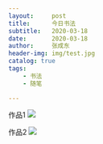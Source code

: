 ```yaml
---
layout:     post
title:      今日书法
subtitle:   2020-03-18
date:       2020-03-18
author:     张成东
header-img: img/test.jpg
catalog: true
tags:
    - 书法
    - 随笔

---
```

作品1
![](https://i.niupic.com/images/2020/03/18/72I7.JPG)

作品2
![](https://i.niupic.com/images/2020/03/18/72I8.JPG)

